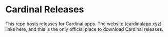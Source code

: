 # Cardinal Releases

This repo hosts releases for Cardinal apps. The website (cardinalapp.xyz) links here, and this is the only official place to download Cardinal releases.
